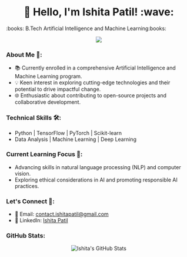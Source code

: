 <h1 align="center">👋 Hello, I'm Ishita Patil! :wave:</h1
                                                      
<h2 align="center">:books: B.Tech Artificial Intelligence and Machine Learning:books:</h2>

<p align="center">
  <a href="https://github.com/ishitapatil08/"><img src="https://readme-typing-svg.herokuapp.com?lines=Data+Science+and+Engineering+Student;Python%20|%20Machine+Learning%20|%20Deep+Learning;Open+Source+Contributor;Club+Head+of+Data+Polaris;Nano-Degree:+Python+for+Artificial+Intelligence;JLPT+Japanese+N5+Certified&center=true&width=550&height=40"></a>
</p>

### About Me 🚀:

- 📚 Currently enrolled in a comprehensive Artificial Intelligence and Machine Learning program.
- 💡 Keen interest in exploring cutting-edge technologies and their potential to drive impactful change.
- 🌐 Enthusiastic about contributing to open-source projects and collaborative development.

### Technical Skills 🛠️:

- Python | TensorFlow | PyTorch | Scikit-learn
- Data Analysis | Machine Learning | Deep Learning

### Current Learning Focus 🌱:

- Advancing skills in natural language processing (NLP) and computer vision.
- Exploring ethical considerations in AI and promoting responsible AI practices.

### Let's Connect 🤝:

- 📧 Email: contact.ishitapatil@gmail.com
- 💼 LinkedIn: [Ishita Patil](https://www.linkedin.com/in/ishitapatil03/)

### GitHub Stats:
<p align="center">
  <img src="https://github-readme-stats.vercel.app/api?username=ishitapatil08&show_icons=true&theme=radical" alt="Ishita's GitHub Stats">
</p>
